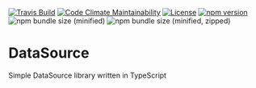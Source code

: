 [![Travis Build](https://img.shields.io/travis/Colonise/DataSource.svg)](https://travis-ci.org/Colonise/DataSource)
[![Code Climate Maintainability](https://img.shields.io/codeclimate/maintainability-percentage/Colonise/DataSource.svg)](https://codeclimate.com/github/Colonise/DataSource/maintainability)
[![License](https://img.shields.io/github/license/Colonise/DataSource.svg)](https://github.com/Colonise/DataSource/blob/master/LICENSE)
[![npm version](https://img.shields.io/npm/v/@colonise/datasource.svg)](https://www.npmjs.com/package/@colonise/datasource)
![npm bundle size (minified)](https://img.shields.io/bundlephobia/min/@colonise/datasource.svg)
![npm bundle size (minified, zipped)](https://img.shields.io/bundlephobia/minzip/@colonise/datasource.svg)

# DataSource
Simple DataSource library written in TypeScript
